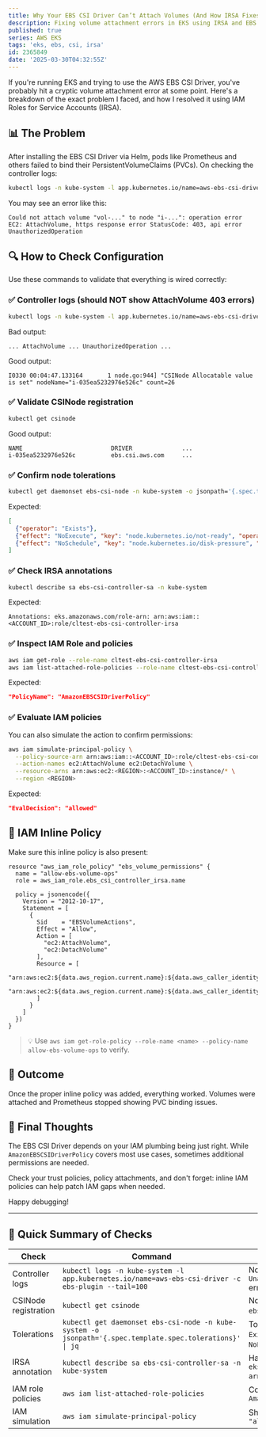 ```yaml
---
title: Why Your EBS CSI Driver Can’t Attach Volumes (And How IRSA Fixes It)
description: Fixing volume attachment errors in EKS using IRSA and EBS CSI Driver with step-by-step checks and IAM configuration.
published: true
series: AWS EKS
tags: 'eks, ebs, csi, irsa'
id: 2365849
date: '2025-03-30T04:32:55Z'
---
```


If you're running EKS and trying to use the AWS EBS CSI Driver, you've probably hit a cryptic volume attachment error at some point. Here's a breakdown of the exact problem I faced, and how I resolved it using IAM Roles for Service Accounts (IRSA).

## 📊 The Problem

After installing the EBS CSI Driver via Helm, pods like Prometheus and others failed to bind their PersistentVolumeClaims (PVCs). On checking the controller logs:

```bash
kubectl logs -n kube-system -l app.kubernetes.io/name=aws-ebs-csi-driver -c ebs-plugin --tail=100
```

You may see an error like this:

```plaintext
Could not attach volume "vol-..." to node "i-...": operation error EC2: AttachVolume, https response error StatusCode: 403, api error UnauthorizedOperation
```

## 🔍 How to Check Configuration

Use these commands to validate that everything is wired correctly:

### ✅ Controller logs (should NOT show AttachVolume 403 errors)

```bash
kubectl logs -n kube-system -l app.kubernetes.io/name=aws-ebs-csi-driver -c ebs-plugin --tail=100
```

Bad output:

```plaintext
... AttachVolume ... UnauthorizedOperation ...
```

Good output:

```plaintext
I0330 00:04:47.133164       1 node.go:944] "CSINode Allocatable value is set" nodeName="i-035ea5232976e526c" count=26
```

### ✅ Validate CSINode registration

```bash
kubectl get csinode
```

Good output:

```plaintext
NAME                         DRIVER              ...
i-035ea5232976e526c          ebs.csi.aws.com     ...
```

### ✅ Confirm node tolerations

```bash
kubectl get daemonset ebs-csi-node -n kube-system -o jsonpath='{.spec.template.spec.tolerations}' | jq
```

Expected:

```json
[
  {"operator": "Exists"},
  {"effect": "NoExecute", "key": "node.kubernetes.io/not-ready", "operator": "Exists"},
  {"effect": "NoSchedule", "key": "node.kubernetes.io/disk-pressure", "operator": "Exists"}
]
```

### ✅ Check IRSA annotations

```bash
kubectl describe sa ebs-csi-controller-sa -n kube-system
```

Expected:

```plaintext
Annotations: eks.amazonaws.com/role-arn: arn:aws:iam::<ACCOUNT_ID>:role/cltest-ebs-csi-controller-irsa
```

### ✅ Inspect IAM Role and policies

```bash
aws iam get-role --role-name cltest-ebs-csi-controller-irsa
aws iam list-attached-role-policies --role-name cltest-ebs-csi-controller-irsa
```

Expected:

```json
"PolicyName": "AmazonEBSCSIDriverPolicy"
```

### ✅ Evaluate IAM policies

You can also simulate the action to confirm permissions:

```bash
aws iam simulate-principal-policy \
  --policy-source-arn arn:aws:iam::<ACCOUNT_ID>:role/cltest-ebs-csi-controller-irsa \
  --action-names ec2:AttachVolume ec2:DetachVolume \
  --resource-arns arn:aws:ec2:<REGION>:<ACCOUNT_ID>:instance/* \
  --region <REGION>
```

Expected:

```json
"EvalDecision": "allowed"
```

## 🔐 IAM Inline Policy

Make sure this inline policy is also present:

```hcl
resource "aws_iam_role_policy" "ebs_volume_permissions" {
  name = "allow-ebs-volume-ops"
  role = aws_iam_role.ebs_csi_controller_irsa.name

  policy = jsonencode({
    Version = "2012-10-17",
    Statement = [
      {
        Sid    = "EBSVolumeActions",
        Effect = "Allow",
        Action = [
          "ec2:AttachVolume",
          "ec2:DetachVolume"
        ],
        Resource = [
          "arn:aws:ec2:${data.aws_region.current.name}:${data.aws_caller_identity.current.account_id}:volume/*",
          "arn:aws:ec2:${data.aws_region.current.name}:${data.aws_caller_identity.current.account_id}:instance/*"
        ]
      }
    ]
  })
}
```

> 💡 Use `aws iam get-role-policy --role-name <name> --policy-name allow-ebs-volume-ops` to verify.

## 🎉 Outcome

Once the proper inline policy was added, everything worked. Volumes were attached and Prometheus stopped showing PVC binding issues.

## 👋 Final Thoughts

The EBS CSI Driver depends on your IAM plumbing being just right. While `AmazonEBSCSIDriverPolicy` covers most use cases, sometimes additional permissions are needed.

Check your trust policies, policy attachments, and don't forget: inline IAM policies can help patch IAM gaps when needed.

Happy debugging!

---

## 🧪 Quick Summary of Checks

| Check                             | Command                                                                 | Expected Result                                                                 |
|----------------------------------|-------------------------------------------------------------------------|----------------------------------------------------------------------------------|
| Controller logs                  | `kubectl logs -n kube-system -l app.kubernetes.io/name=aws-ebs-csi-driver -c ebs-plugin --tail=100` | No `UnauthorizedOperation` errors                                               |
| CSINode registration             | `kubectl get csinode`                                                  | Node lists `ebs.csi.aws.com` driver                                             |
| Tolerations                      | `kubectl get daemonset ebs-csi-node -n kube-system -o jsonpath='{.spec.template.spec.tolerations}' \| jq` | Tolerations include `Exists`, `NoSchedule`, `NoExecute` keys                  |
| IRSA annotation                  | `kubectl describe sa ebs-csi-controller-sa -n kube-system`             | Has `eks.amazonaws.com/role-arn` annotation                                      |
| IAM role policies                | `aws iam list-attached-role-policies`                                   | Contains `AmazonEBSCSIDriverPolicy`                                             |
| IAM simulation                   | `aws iam simulate-principal-policy`                                     | Shows `"EvalDecision": "allowed"`                                              |
